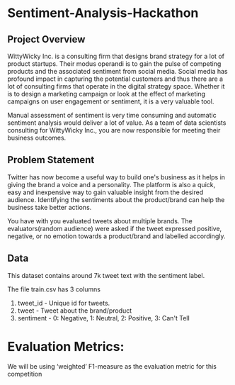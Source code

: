 # Sentiment-Analysis-Hackathon

## Project Overview

WittyWicky Inc. is a consulting firm that designs brand strategy for a lot of product startups. Their modus operandi is to gain the pulse of competing products and the associated sentiment from social media. Social media has profound impact in capturing the potential customers and thus there are a lot of consulting firms that operate in the digital strategy space. Whether it is to design a marketing campaign or look at the effect of marketing campaigns on user engagement or sentiment, it is a very valuable tool.

Manual assessment of sentiment is very time consuming and automatic sentiment analysis would deliver a lot of value. As a team of data scientists consulting for WittyWicky Inc., you are now responsible for meeting their business outcomes.

## Problem Statement

Twitter has now become a useful way to build one's business as it helps in giving the brand a voice and a personality. The platform is also a quick, easy and inexpensive way to gain valuable insight from the desired audience. Identifying the sentiments about the product/brand can help the business take better actions.

You have with you evaluated tweets about multiple brands. The evaluators(random audience) were asked if the tweet expressed positive, negative, or no emotion towards a product/brand and labelled accordingly.

## Data 
This dataset contains around 7k tweet text with the sentiment label.

The file train.csv has 3 columns

1. tweet_id - Unique id for tweets. 
2. tweet - Tweet about the brand/product 
3. sentiment - 0: Negative, 1: Neutral, 2: Positive, 3: Can't Tell

# Evaluation Metrics: 

We will be using ‘weighted’ F1-measure as the evaluation metric for this competition

 
